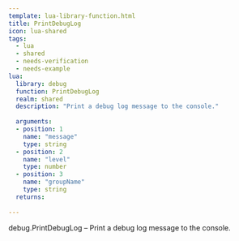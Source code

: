 ```yaml
---
template: lua-library-function.html
title: PrintDebugLog
icon: lua-shared
tags:
  - lua
  - shared
  - needs-verification
  - needs-example
lua:
  library: debug
  function: PrintDebugLog
  realm: shared
  description: "Print a debug log message to the console."
  
  arguments:
  - position: 1
    name: "message"
    type: string
  - position: 2
    name: "level"
    type: number
  - position: 3
    name: "groupName"
    type: string
  returns:
    
---
```


<div class="lua__search__keywords">
debug.PrintDebugLog &#x2013; Print a debug log message to the console.
</div>
